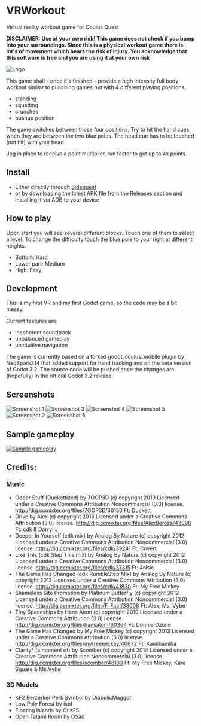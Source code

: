 # VRWorkout
Virtual reality workout game for Oculus Quest


**DISCLAIMER: Use at your own risk! This game does not check if you bump into your surroundings. Since this is a physical workout game there is lot's of movement which bears the risk of injury. You acknowledge that this software is free and you are using it at your own risk**

![Logo](https://github.com/mgschwan/VRWorkout/blob/master/web_assets/vrworkout_logo_new.jpg)


This game shall - once it's finished - provide a high intensity full body workout similar to punching games but with 4 different playing positions:
* standing
* squatting
* crunches
* pushup position

The game switches between those four positions. Try to hit the hand cues when they are between the two blue poles. The head cue has to be touched (not hit) with your head.

Jog in place to receive a point multiplier, run faster to get up to 4x points.

## Install

* Either directly through [Sidequest](https://sidequestvr.com) 
* or by downloading the latest APK file from the [Releases](https://github.com/mgschwan/VRWorkout/releases) section and installing it via ADB to your device


## How to play

Upon start you will see several different blocks. Touch one of them to select a level. 
To change the difficulty touch the blue pole to your right at different heights.

* Bottom: Hard
* Lower part: Medium
* High: Easy

## Development

This is my first VR and my first Godot game, so the code may be a bit messy.

Current features are:
* incoherent soundtrack
* unbalanced gameplay
* unintuitive navigation

The game is currently based on a forked godot_oculus_mobile plugin by NeoSpark314 that added support for hand tracking and on the beta version of Godot 3.2. 
The source code will be pushed once the changes are (hopefully) in the official Godot 3.2 release.

## Screenshots
![Screenshot 1](https://github.com/mgschwan/VRWorkout/blob/master/web_assets/screenshot1.jpg)
![Screenshot 3](https://github.com/mgschwan/VRWorkout/blob/master/web_assets/screenshot3.jpg)
![Screenshot 4](https://github.com/mgschwan/VRWorkout/blob/master/web_assets/screenshot4.jpg)
![Screenshot 5](https://github.com/mgschwan/VRWorkout/blob/master/web_assets/screenshot5.jpg)
![Screenshot 2](https://github.com/mgschwan/VRWorkout/blob/master/web_assets/screenshot2.jpg)
![Screenshot 6](https://github.com/mgschwan/VRWorkout/blob/master/web_assets/screenshot6.jpg)


## Sample gameplay

[![Sample gameplay](https://img.youtube.com/vi/mSPQulHXlJo/0.jpg)](https://www.youtube.com/watch?v=mSPQulHXlJo)

## Credits:

### Music
* Odder Stuff (Duckettized) by 7OOP3D (c) copyright 2019 Licensed under a Creative Commons Attribution Noncommercial  (3.0) license. http://dig.ccmixter.org/files/7OOP3D/60150 Ft: Duckett
* Drive by Alex (c) copyright 2013 Licensed under a Creative Commons Attribution (3.0) license. http://dig.ccmixter.org/files/AlexBeroza/43098 Ft: cdk & Darryl J
* Deeper In Yourself (cdk mix) by Analog By Nature (c) copyright 2012 Licensed under a Creative Commons Attribution Noncommercial  (3.0) license. http://dig.ccmixter.org/files/cdk/39241 Ft: Covert
* Like This (cdk Step This mix) by Analog By Nature (c) copyright 2012 Licensed under a Creative Commons Attribution Noncommercial  (3.0) license. http://dig.ccmixter.org/files/cdk/37315 Ft: 4Nsic
* The Game Has Changed (cdk RumbleStep Mix) by Analog By Nature (c) copyright 2013 Licensed under a Creative Commons Attribution (3.0) license. http://dig.ccmixter.org/files/cdk/41830 Ft: My Free Mickey
* Shameless Site Promotion by Platinum Butterfly (c) copyright 2012 Licensed under a Creative Commons Attribution Noncommercial  (3.0) license. http://dig.ccmixter.org/files/F_Fact/38008 Ft: Alex, Ms. Vybe
* Tiny Spaceships by Hans Atom (c) copyright 2019 Licensed under a Creative Commons Attribution (3.0) license. http://dig.ccmixter.org/files/hansatom/60364 Ft: Donnie Ozone
* The Game Has Changed by My Free Mickey (c) copyright 2013 Licensed under a Creative Commons Attribution (3.0) license. http://dig.ccmixter.org/files/myfreemickey/40672 Ft: Kamihamiha
* Clarity* (a moment of) by Scomber (c) copyright 2014 Licensed under a Creative Commons Attribution Noncommercial  (3.0) license. http://dig.ccmixter.org/files/scomber/48133 Ft: My Free Mickey, Kare Square  & Ms.Vybe

### 3D Models

* KF2 Berzerker Perk Symbol by DiabolicMaggot
* Low Poly Forest by isbl 
* Floating Islands by Otis25 
* Open Tatami Room by OSad 
